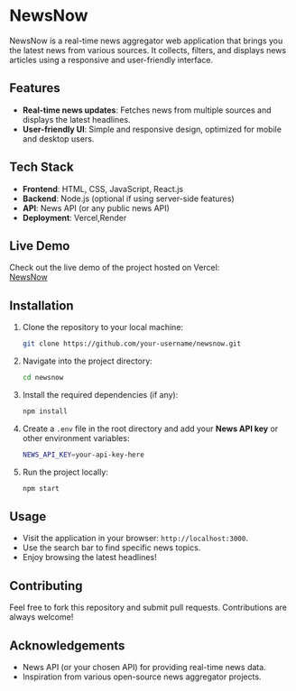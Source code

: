 # NewsNow

NewsNow is a real-time news aggregator web application that brings you the latest news from various sources. It collects, filters, and displays news articles using a responsive and user-friendly interface.

## Features

- **Real-time news updates**: Fetches news from multiple sources and displays the latest headlines.
- **User-friendly UI**: Simple and responsive design, optimized for mobile and desktop users.

## Tech Stack

- **Frontend**: HTML, CSS, JavaScript, React.js
- **Backend**: Node.js (optional if using server-side features)
- **API**: News API (or any public news API)
- **Deployment**: Vercel,Render

## Live Demo

Check out the live demo of the project hosted on Vercel:  
[NewsNow](https://news-now-mu.vercel.app/)

## Installation

1. Clone the repository to your local machine:
    ```bash
    git clone https://github.com/your-username/newsnow.git
    ```

2. Navigate into the project directory:
    ```bash
    cd newsnow
    ```

3. Install the required dependencies (if any):
    ```bash
    npm install
    ```

4. Create a `.env` file in the root directory and add your **News API key** or other environment variables:
    ```bash
    NEWS_API_KEY=your-api-key-here
    ```

5. Run the project locally:
    ```bash
    npm start
    ```

## Usage

- Visit the application in your browser: `http://localhost:3000`.
- Use the search bar to find specific news topics.
- Enjoy browsing the latest headlines!

## Contributing

Feel free to fork this repository and submit pull requests. Contributions are always welcome!

## Acknowledgements

- News API (or your chosen API) for providing real-time news data.
- Inspiration from various open-source news aggregator projects.

